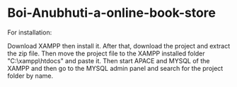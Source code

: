 # Boi-Anubhuti-a-online-book-store

For installation:

Download XAMPP then install it.
After that, download the project and extract the zip file.
Then move the project file to the XAMPP installed folder "C:\xampp\htdocs" and paste it.
Then start APACE and MYSQL of the XAMPP and then go to the MYSQL admin panel and search for the project folder by name.
